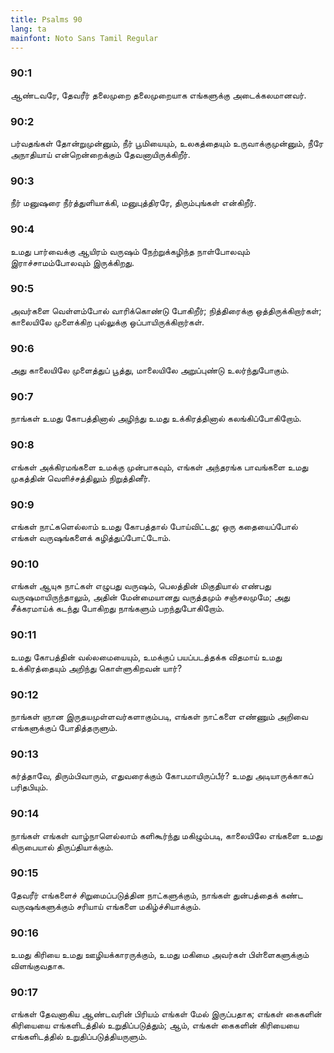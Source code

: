 ```yaml
---
title: Psalms 90
lang: ta
mainfont: Noto Sans Tamil Regular
---
```


###  90:1

ஆண்டவரே, தேவரீர் தலைமுறை தலைமுறையாக எங்களுக்கு அடைக்கலமானவர்.

###  90:2

பர்வதங்கள் தோன்றுமுன்னும், நீர் பூமியையும், உலகத்தையும் உருவாக்குமுன்னும், நீரே அநாதியாய் என்றென்றைக்கும் தேவனாயிருக்கிறீர்.

###  90:3

நீர் மனுஷரை நீர்த்துளியாக்கி, மனுபுத்திரரே, திரும்புங்கள் என்கிறீர்.

###  90:4

உமது பார்வைக்கு ஆயிரம் வருஷம் நேற்றுக்கழிந்த நாள்போலவும் இராச்சாமம்போலவும் இருக்கிறது.

###  90:5

அவர்களை வெள்ளம்போல் வாரிக்கொண்டு போகிறீர்; நித்திரைக்கு ஒத்திருக்கிறார்கள்; காலையிலே முளைக்கிற புல்லுக்கு ஒப்பாயிருக்கிறார்கள்.

###  90:6

அது காலையிலே முளைத்துப் பூத்து, மாலையிலே அறுப்புண்டு உலர்ந்துபோகும்.

###  90:7

நாங்கள் உமது கோபத்தினால் அழிந்து உமது உக்கிரத்தினால் கலங்கிப்போகிறோம்.

###  90:8

எங்கள் அக்கிரமங்களை உமக்கு முன்பாகவும், எங்கள் அந்தரங்க பாவங்களை உமது முகத்தின் வெளிச்சத்திலும் நிறுத்தினீர்.

###  90:9

எங்கள் நாட்களெல்லாம் உமது கோபத்தால் போய்விட்டது; ஒரு கதையைப்போல் எங்கள் வருஷங்களைக் கழித்துப்போட்டோம்.

###  90:10

எங்கள் ஆயுசு நாட்கள் எழுபது வருஷம், பெலத்தின் மிகுதியால் எண்பது வருஷமாயிருந்தாலும், அதின் மேன்மையானது வருத்தமும் சஞ்சலமுமே; அது சீக்கரமாய்க் கடந்து போகிறது நாங்களும் பறந்துபோகிறோம்.

###  90:11

உமது கோபத்தின் வல்லமையையும், உமக்குப் பயப்படத்தக்க விதமாய் உமது உக்கிரத்தையும் அறிந்து கொள்ளுகிறவன் யார்?

###  90:12

நாங்கள் ஞான இருதயமுள்ளவர்களாகும்படி, எங்கள் நாட்களை எண்ணும் அறிவை எங்களுக்குப் போதித்தருளும்.

###  90:13

கர்த்தாவே, திரும்பிவாரும், எதுவரைக்கும் கோபமாயிருப்பீர்? உமது அடியாருக்காகப் பரிதபியும்.

###  90:14

நாங்கள் எங்கள் வாழ்நாளெல்லாம் களிகூர்ந்து மகிழும்படி, காலையிலே எங்களை உமது கிருபையால் திருப்தியாக்கும்.

###  90:15

தேவரீர் எங்களைச் சிறுமைப்படுத்தின நாட்களுக்கும், நாங்கள் துன்பத்தைக் கண்ட வருஷங்களுக்கும் சரியாய் எங்களை மகிழ்ச்சியாக்கும்.

###  90:16

உமது கிரியை உமது ஊழியக்காரருக்கும், உமது மகிமை அவர்கள் பிள்ளைகளுக்கும் விளங்குவதாக.

###  90:17

எங்கள் தேவனாகிய ஆண்டவரின் பிரியம் எங்கள் மேல் இருப்பதாக; எங்கள் கைகளின் கிரியையை எங்களிடத்தில் உறுதிப்படுத்தும்; ஆம், எங்கள் கைகளின் கிரியையை எங்களிடத்தில் உறுதிப்படுத்தியருளும்.

